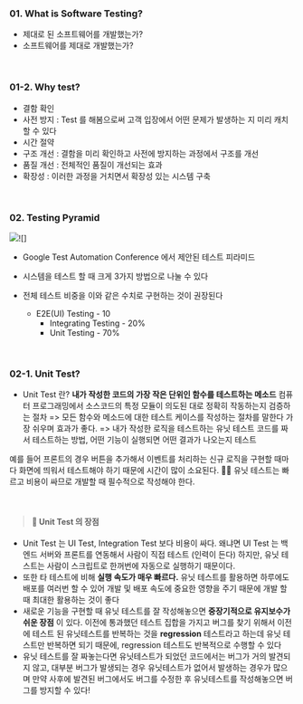 ### 01. What is Software Testing?

- 제대로 된 소프트웨어를 개발했는가?
- 소프트웨어를 제대로 개발했는가?

<br />

### 01-2. Why test?

>

- 결함 확인
- 사전 방지 : Test 를 해봄으로써 고객 입장에서 어떤 문제가 발생하는 지 미리 캐치 할 수 있다
- 시간 절약
- 구조 개선 : 결함을 미리 확인하고 사전에 방지하는 과정에서 구조를 개선
- 품질 개선 : 전체적인 품질이 개선되는 효과
- 확장성 : 이러한 과정을 거치면서 확장성 있는 시스템 구축

<br />

### 02. Testing Pyramid

![](https://images.velog.io/images/effypark/post/d56c89ac-c24f-47f8-a845-0df5f171d1f8/image.png)![]

- Google Test Automation Conference 에서 제안된 테스트 피라미드
- 시스템을 테스트 할 때 크게 3가지 방법으로 나눌 수 있다
- 전체 테스트 비중을 이와 같은 수치로 구현하는 것이 권장된다

  - E2E(UI) Testing - 10
    - Integrating Testing - 20%
    - Unit Testing - 70%

<br />

### 02-1. Unit Test?

- Unit Test 란?
  **내가 작성한 코드의 가장 작은 단위인 함수를 테스트하는 메소드**
  컴퓨터 프로그래밍에서 소스코드의 특정 모듈이 의도된 대로 정확히 작동하는지 검증하는 절차
  => 모든 함수와 메소드에 대한 테스트 케이스를 작성하는 절차를 말한다
  가장 쉬우며 효과가 좋다.
  => 내가 작성한 로직을 테스트하는 유닛 테스트 코드를 짜서 테스트하는 방법, 어떤 기능이 실행되면 어떤 결과가 나오는지 테스트

예를 들어 프론트의 경우 버튼을 추가해서 이벤트를 처리하는 신규 로직을 구현할 때마다 화면에 띄워서 테스트해야 하기 때문에 시간이 많이 소요된다.
👋🏻 유닛 테스트는 빠르고 비용이 싸므로 개발할 때 필수적으로 작성해야 한다.

<br/>

> #### 📌 Unit Test 의 장점

- Unit Test 는 UI Test, Integration Test 보다 비용이 싸다. 왜냐면 UI Test 는 백엔드 서버와 프론트를 연동해서 사람이 직접 테스트 (인력이 든다) 하지만, 유닛 테스트는 사람이 스크립트로 한꺼번에 자동으로 실행하기 때문이다.
- 또한 타 테스트에 비해 **실행 속도가 매우 빠르다.** 유닛 테스트를 활용하면 하루에도 배포를 여러번 할 수 있어 개발 및 배포 속도에 중요한 영향을 주기 때문에 개발 할 때 최대한 활용하는 것이 좋다
- 새로운 기능을 구현할 때 유닛 테스트를 잘 작성해놓으면 **중장기적으로 유지보수가 쉬운 장점** 이 있다. 이전에 통과했던 테스트 집합을 가지고 버그를 찾기 위해서 이전에 테스트 된 유닛테스트를 반복하는 것을 **regression** 테스트라고 하는데 유닛 테스트만 반복하면 되기 때문에, regression 테스트도 반복적으로 수행할 수 있다
- 유닛 테스트를 잘 짜놓는다면 유닛테스트가 되었던 코드에서는 버그가 거의 발견되지 않고, 대부분 버그가 발생되는 경우 유닛테스트가 없어서 발생하는 경우가 많으며 만약 사후에 발견된 버그에서도 버그를 수정한 후 유닛테스트를 작성해놓으면 버그를 방지할 수 있다!

<br />
